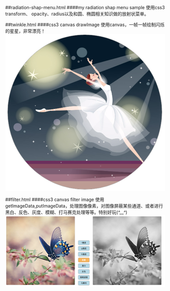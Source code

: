 ##radiation-shap-menu.html
####my radiation shap menu sample
    使用css3 transform、 opacity、radius以及和圆、椭圆相关知识做的放射状菜单。 

##twinkle.html
####css3 canvas drawImage
    使用canvas，一帧一帧绘制闪烁的星星，非常漂亮！
![运行效果](/imgs/twinkle.png "运行效果")

##filter.html
####css3 canvas filter image
    使用getImageData,putImageData，处理图像像素，对图像屏蔽某些通道、或者进行黑白、反色、灰度、模糊、打马赛克处理等等。特别好玩(*^__^*)
![运行效果](/imgs/filter.png "运行效果")
